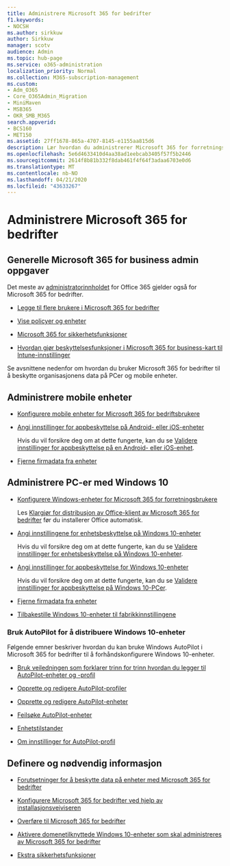 ```yaml
---
title: Administrere Microsoft 365 for bedrifter
f1.keywords:
- NOCSH
ms.author: sirkkuw
author: Sirkkuw
manager: scotv
audience: Admin
ms.topic: hub-page
ms.service: o365-administration
localization_priority: Normal
ms.collection: M365-subscription-management
ms.custom:
- Adm_O365
- Core_O365Admin_Migration
- MiniMaven
- MSB365
- OKR_SMB_M365
search.appverid:
- BCS160
- MET150
ms.assetid: 27ff1678-865a-4707-8145-e1155aa815d6
description: Lær hvordan du administrerer Microsoft 365 for forretningsrelaterte administratoroppgaver, mobile enheter, Windows 10-PCer og mange slike oppgaver.
ms.openlocfilehash: 5e6d4633410d4aa38ad1eebcab3405f57f5b2446
ms.sourcegitcommit: 2614f8b81b332f8dab461f4f64f3adaa6703e0d6
ms.translationtype: MT
ms.contentlocale: nb-NO
ms.lasthandoff: 04/21/2020
ms.locfileid: "43633267"
---
```

# <a name="manage-microsoft-365-for-business"></a>Administrere Microsoft 365 for bedrifter

## <a name="general-microsoft-365-for-business-admin-tasks"></a>Generelle Microsoft 365 for business admin oppgaver

Det meste av [administratorinnholdet](https://docs.microsoft.com/office365/admin/admin-home) for Office 365 gjelder også for Microsoft 365 for bedrifter.

- [Legge til flere brukere i Microsoft 365 for bedrifter](add-users-m365b.md)
    
- [Vise policyer og enheter](view-policies-and-devices.md)
    
- [Microsoft 365 for sikkerhetsfunksjoner](security-features.md)
    
- [Hvordan gjør beskyttelsesfunksjoner i Microsoft 365 for business-kart til Intune-innstillinger](map-protection-features-to-intune-settings.md)
    
Se avsnittene nedenfor om hvordan du bruker Microsoft 365 for bedrifter til å beskytte organisasjonens data på PCer og mobile enheter.
  
## <a name="manage-mobile-devices"></a>Administrere mobile enheter

- [Konfigurere mobile enheter for Microsoft 365 for bedriftsbrukere](set-up-mobile-devices.md)
    
- [Angi innstillinger for appbeskyttelse på Android- eller iOS-enheter](app-protection-settings-for-android-and-ios.md)
    
    Hvis du vil forsikre deg om at dette fungerte, kan du se [Validere innstillinger for appbeskyttelse på en Android- eller iOS-enhet](validate-settings-on-android-or-ios.md). 
    
- [Fjerne firmadata fra enheter](remove-company-data.md)
    
## <a name="manage-windows-10-pcs"></a>Administrere PC-er med Windows 10

- [Konfigurere Windows-enheter for Microsoft 365 for forretningsbrukere](set-up-windows-devices.md)

    Les [Klargjør for distribusjon av Office-klient av Microsoft 365 for bedrifter](prepare-for-office-client-deployment.md) før du installerer Office automatisk. 
    
- [Angi innstillingene for enhetsbeskyttelse på Windows 10-enheter](protection-settings-for-windows-10-pcs.md)
    
    Hvis du vil forsikre deg om at dette fungerte, kan du se [Validere innstillinger for enhetsbeskyttelse på Windows 10-enheter](validate-settings-on-windows-10-pcs.md). 
    
- [Angi innstillinger for appbeskyttelse for Windows 10-enheter](protection-settings-for-windows-10-devices.md)
    
    Hvis du vil forsikre deg om at dette fungerte, kan du se [Validere innstillinger for appbeskyttelse på Windows 10-PCer](validate-protection-settings-on-windows-10-pcs.md). 
    
- [Fjerne firmadata fra enheter](remove-company-data.md)
    
- [Tilbakestille Windows 10-enheter til fabrikkinnstillingene](reset-devices-to-factory-settings.md)
    
### <a name="use-autopilot-to-deploy-windows-10-devices"></a>Bruk AutoPilot for å distribuere Windows 10-enheter

Følgende emner beskriver hvordan du kan bruke Windows AutoPilot i Microsoft 365 for bedrifter til å forhåndskonfigurere Windows 10-enheter.
  
- [Bruk veiledningen som forklarer trinn for trinn hvordan du legger til AutoPilot-enheter og -profil](add-autopilot-devices-and-profile.md)
    
- [Opprette og redigere AutoPilot-profiler](create-and-edit-autopilot-profiles.md)
    
- [Opprette og redigere AutoPilot-enheter](create-and-edit-autopilot-devices.md)
    
- [Feilsøke AutoPilot-enheter](troubleshoot-autopilot-errors.md)
    
- [Enhetstilstander](device-states.md)
    
- [Om innstillinger for AutoPilot-profil](autopilot-profile-settings.md)
    
## <a name="set-up-and-prerequisite-information"></a>Definere og nødvendig informasjon

- [Forutsetninger for å beskytte data på enheter med Microsoft 365 for bedrifter](pre-requisites-for-data-protection.md)
    
- [Konfigurere Microsoft 365 for bedrifter ved hjelp av installasjonsveiviseren](set-up.md)
    
- [Overføre til Microsoft 365 for bedrifter](migrate-to-microsoft-365-business.md)
    
- [Aktivere domenetilknyttede Windows 10-enheter som skal administreres av Microsoft 365 for bedrifter](manage-windows-devices.md)
    
- [Ekstra sikkerhetsfunksjoner](security-features.md#additional-security-features)
